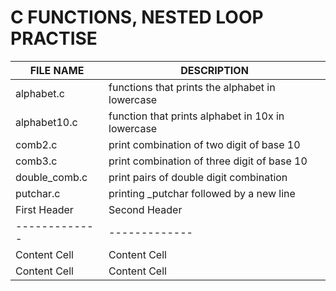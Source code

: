# C  FUNCTIONS, NESTED LOOP PRACTISE
FILE NAME    | DESCRIPTION
-----------  | ------------
alphabet.c   | functions that prints the alphabet in lowercase 
alphabet10.c | function that prints alphabet in 10x in lowercase
comb2.c      | print combination of two digit of base 10
comb3.c      | print combination of three digit of base 10
double_comb.c| print pairs of double digit combination
putchar.c    | printing _putchar followed by a new line 
First Header  | Second Header
------------- | -------------
Content Cell  | Content Cell
Content Cell  | Content Cell
